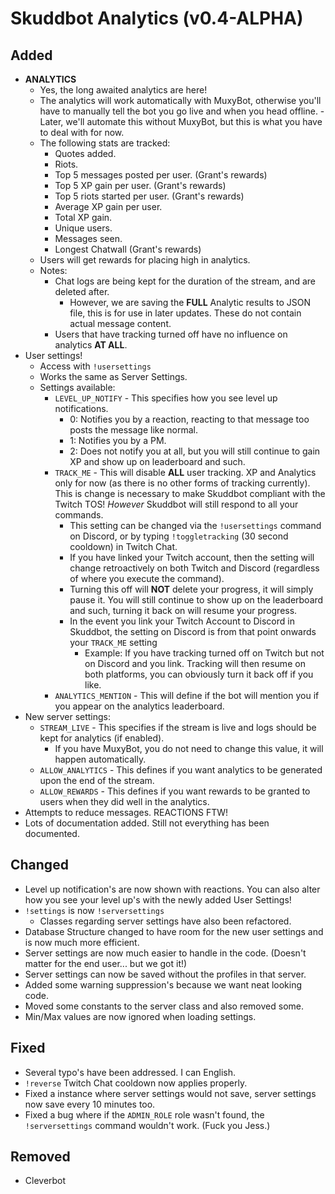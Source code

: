 # Skuddbot Analytics (v0.4-ALPHA)

## Added
* **ANALYTICS**
  * Yes, the long awaited analytics are here!
  * The analytics will work automatically with MuxyBot, otherwise you'll have to manually tell the bot you go live and when you head offline. - Later, we'll automate this without MuxyBot, but this is what you have to deal with for now.
  * The following stats are tracked:
    * Quotes added.
    * Riots.
    * Top 5 messages posted per user. (Grant's rewards)
    * Top 5 XP gain per user. (Grant's rewards)
    * Top 5 riots started per user. (Grant's rewards)
    * Average XP gain per user.
    * Total XP gain.
    * Unique users.
    * Messages seen.
    * Longest Chatwall (Grant's rewards)
  * Users will get rewards for placing high in analytics.
  * Notes:
    * Chat logs are being kept for the duration of the stream, and are deleted after.
      * However, we are saving the **FULL** Analytic results to JSON file, this is for use in later updates. These do not contain actual message content.
    * Users that have tracking turned off have no influence on analytics **AT ALL**.
* User settings!
  * Access with `!usersettings`
  * Works the same as Server Settings.
  * Settings available:
    * `LEVEL_UP_NOTIFY` - This specifies how you see level up notifications.
      * 0: Notifies you by a reaction, reacting to that message too posts the message like normal.
      * 1: Notifies you by a PM.
      * 2: Does not notify you at all, but you will still continue to gain XP and show up on leaderboard and such.
    * `TRACK_ME` - This will disable **ALL** user tracking. XP and Analytics only for now (as there is no other forms of tracking currently). This is change is necessary to make Skuddbot compliant with the Twitch TOS! *However* Skuddbot will still respond to all your commands.
      * This setting can be changed via the `!usersettings` command on Discord, or by typing `!toggletracking` (30 second cooldown) in Twitch Chat.
      * If you have linked your Twitch account, then the setting will change retroactively on both Twitch and Discord (regardless of where you execute the command).
      * Turning this off will **NOT** delete your progress, it will simply pause it. You will still continue to show up on the leaderboard and such, turning it back on will resume your progress.
      * In the event you link your Twitch Account to Discord in Skuddbot, the setting on Discord is from that point onwards your `TRACK_ME` setting
        * Example: If you have tracking turned off on Twitch but not on Discord and you link. Tracking will then resume on both platforms, you can obviously turn it back off if you like.
    * `ANALYTICS_MENTION` - This will define if the bot will mention you if you appear on the analytics leaderboard.
* New server settings:
  * `STREAM_LIVE` - This specifies if the stream is live and logs should be kept for analytics (if enabled).
    * If you have MuxyBot, you do not need to change this value, it will happen automatically.
  * `ALLOW_ANALYTICS` - This defines if you want analytics to be generated upon the end of the stream.
  * `ALLOW_REWARDS` - This defines if you want rewards to be granted to users when they did well in the analytics.
* Attempts to reduce messages. REACTIONS FTW!
* Lots of documentation added. Still not everything has been documented.

## Changed
* Level up notification's are now shown with reactions. You can also alter how you see your level up's with the newly added User Settings!
* `!settings` is now `!serversettings`
  * Classes regarding server settings have also been refactored.
* Database Structure changed to have room for the new user settings and is now much more efficient.
* Server settings are now much easier to handle in the code. (Doesn't matter for the end user... but we got it!)
* Server settings can now be saved without the profiles in that server.
* Added some warning suppression's because we want neat looking code.
* Moved some constants to the server class and also removed some.
* Min/Max values are now ignored when loading settings.

## Fixed
* Several typo's have been addressed. I can English.
* `!reverse` Twitch Chat cooldown now applies properly.
* Fixed a instance where server settings would not save, server settings now save every 10 minutes too.
* Fixed a bug where if the `ADMIN_ROLE` role wasn't found, the `!serversettings` command wouldn't work. (Fuck you Jess.)

## Removed
* Cleverbot